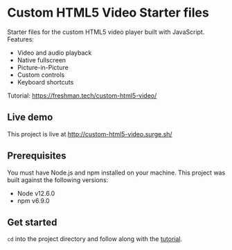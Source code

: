 # Custom HTML5 Video Starter files

Starter files for the custom HTML5 video player built with JavaScript. Features:

- Video and audio playback
- Native fullscreen
- Picture-in-Picture
- Custom controls
- Keyboard shortcuts

Tutorial: https://freshman.tech/custom-html5-video/

## Live demo

This project is live at http://custom-html5-video.surge.sh/

## Prerequisites

You must have Node.js and npm installed on your machine. This project was built against the following versions:

- Node v12.6.0
- npm v6.9.0

## Get started

`cd` into the project directory and follow along with the [tutorial](https://freshman.tech/custom-html5-video/).
